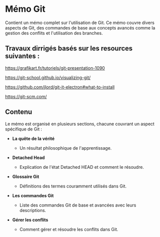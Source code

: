 # Mémo Git

Contient un mémo complet sur l'utilisation de Git. Ce mémo couvre divers aspects de Git, des commandes de base aux concepts avancés comme la gestion des conflits et l'utilisation des branches.

## Travaux dirrigés basés sur les resources suivantes :

https://grafikart.fr/tutoriels/git-presentation-1090

https://git-school.github.io/visualizing-git/

https://github.com/jlord/git-it-electron#what-to-install

https://git-scm.com/

## Contenu

Le mémo est organisé en plusieurs sections, chacune couvrant un aspect spécifique de Git :

*   **La quête de la vérité**
    - Un résultat philosophique de l'apprentissage.

*   **Detached Head**
    - Explication de l'état Detached HEAD et comment le résoudre.

*   **Glossaire Git**
    - Définitions des termes couramment utilisés dans Git.

*   **Les commandes Git**
    - Liste des commandes Git de base et avancées avec leurs descriptions.

*   **Gérer les conflits**
    - Comment gérer et résoudre les conflits dans Git.


